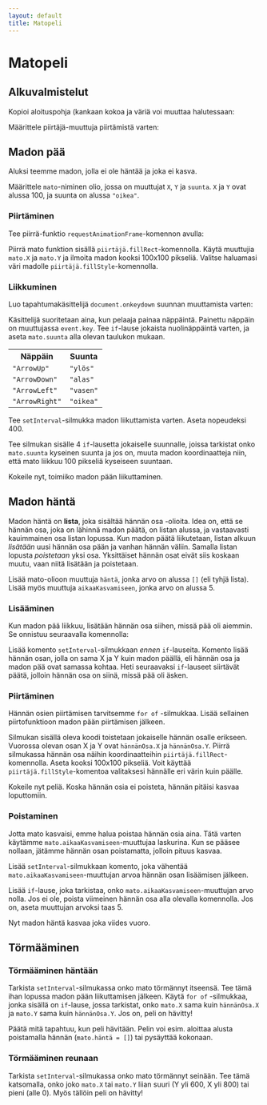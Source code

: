 ```yaml
---
layout: default
title: Matopeli
---
```

<h1>Matopeli</h1>

<canvas width = 800
        height = 600
        id = kangas></canvas>

<script>

const piirtäjä = kangas.getContext("2d")

const mato = {
	X: 100,
	Y: 100,
	suunta: "oikea",
	häntä: [],
	aikaaKasvamiseen: 5,
}

// Pidetään hiiren koordinaatit ajan tasalla
document.onkeydown = event => {
	if (event.key == "ArrowUp") { mato.suunta = "ylös" }
	if (event.key == "ArrowDown") { mato.suunta = "alas" }
	if (event.key == "ArrowLeft") { mato.suunta = "vasen" }
	if (event.key == "ArrowRight") { mato.suunta = "oikea" }
}

function piirrä() {
	// Tyhjennetään ruutu
	piirtäjä.clearRect(0, 0, 800, 600)
	
	// Piirretään pää
	piirtäjä.fillStyle = "blue"
	piirtäjä.fillRect(mato.X, mato.Y, 100, 100)
	
	// Piirretään häntä
	piirtäjä.fillStyle = "green"
	for (const hännänPala of mato.häntä) {
		piirtäjä.fillRect(hännänPala.X, hännänPala.Y, 100, 100)
	}
	
	// Pituusteksti
	piirtäjä.fillStyle = "black"
	piirtäjä.fillText("Pituus: " + mato.häntä.length, 10, 20)
	
	// Pyydetään selainta piirtämään samat asiat kohta uudestaan
	requestAnimationFrame(piirrä)
}
requestAnimationFrame(piirrä)

// Liikutetaan matoa ikuisessa silmukassa
setInterval(() => {
	// Lisätään hännän eteen pala
	mato.häntä.unshift({ X: mato.X, Y: mato.Y })
	
	// Vähennetään kasvamisen ajastinta
	mato.aikaaKasvamiseen -= 1
	
	if (mato.aikaaKasvamiseen > 0) {
		// Poistetaan hännän viimeinen pala
		mato.häntä.length -= 1
	} else {
		// Häntää ei poisteta, eli mato kasvaa
		mato.aikaaKasvamiseen = 5
	}
	
	// Liikutetaan päätä
	if (mato.suunta == "ylös") { mato.Y -= 100 }
	if (mato.suunta == "alas") { mato.Y += 100 }
	if (mato.suunta == "vasen") { mato.X -= 100 }
	if (mato.suunta == "oikea") { mato.X += 100 }
	
	// Tarkistetaan osuma reunaan
	if (mato.X < 0 || mato.X >= 800 || mato.Y < 0 || mato.Y >= 600) {
		// Poistetaan häntä
		mato.häntä.length = 0
		
		// Siirretään alkuun
		mato.X = 100
		mato.Y = 100
		mato.suunta = "oikea"
	}
	
	// Tarkistetaan osuma hännän osiin
	for (const hännänPala of mato.häntä) {
		if (mato.X == hännänPala.X && mato.Y == hännänPala.Y) {
			mato.häntä.length = 0
			mato.X = 100
			mato.Y = 100
			mato.suunta = "oikea"
			break
		}
	}
}, 400)
</script>

<h2>Alkuvalmistelut</h2>

<p class=task>Kopioi aloituspohja (kankaan kokoa ja väriä voi muuttaa halutessaan:</p>
<script>codeExample(`<!doctype HTML>

<canvas width = 800
        height = 600
        style = background-color:beige;></canvas>

<script>

${closeScript}`, "html");</script>

<p class=task>Määrittele piirtäjä-muuttuja piirtämistä varten:</p>
<script>codeExample(`const piirtäjä = kangas.getContext("2d") `, "javascript");</script>

<h2>Madon pää</h2>

<p>Aluksi teemme madon, jolla ei ole häntää ja joka ei kasva.</p>

<p class=task>
	Määrittele <code>mato</code>-niminen olio, jossa on muuttujat <code>X</code>, <code>Y</code> ja <code>suunta</code>.
	<code>X</code> ja <code>Y</code> ovat alussa 100, ja suunta on alussa <code>"oikea"</code>.
</p>

<h3>Piirtäminen</h3>

<p class=task>Tee piirrä-funktio <code>requestAnimationFrame</code>-komennon avulla:</p>

<script>codeExample(`function piirrä() {
	// Tyhjennetään ruutu
	piirtäjä.clearRect(0, 0, 800, 600)
	
	// Piirrä mato tässä
	
	// Pyydetään selainta piirtämään samat asiat kohta uudestaan
	requestAnimationFrame(piirrä)
}
requestAnimationFrame(piirrä) `, "javascript")</script>

<p class=task>
	Piirrä mato funktion sisällä <code>piirtäjä.fillRect</code>-komennolla.
	Käytä muuttujia <code>mato.X</code> ja <code>mato.Y</code> ja ilmoita madon kooksi 100x100 pikseliä.
	Valitse haluamasi väri madolle <code>piirtäjä.fillStyle</code>-komennolla.
</p>

<h3>Liikkuminen</h3>

<p class=task>Luo tapahtumakäsittelijä <code>document.onkeydown</code> suunnan muuttamista varten:</p>

<script>codeExample(`document.onkeydown = event => {
	
} `, "javascript");</script>

<p>
	Käsittelijä suoritetaan aina, kun pelaaja painaa näppäintä. Painettu näppäin on muuttujassa <code>event.key</code>.
	<span class=task>Tee <code>if</code>-lause jokaista nuolinäppäintä varten, ja aseta <code>mato.suunta</code> alla olevan taulukon mukaan.</span>
</p>

<table>
	<tr>
		<th>Näppäin
		<th>Suunta
	<tr>
		<td><code>"ArrowUp"</code>
		<td><code>"ylös"</code>
	<tr>
		<td><code>"ArrowDown"</code>
		<td><code>"alas"</code>
	<tr>
		<td><code>"ArrowLeft"</code>
		<td><code>"vasen"</code>
	<tr>
		<td><code>"ArrowRight"</code>
		<td><code>"oikea"</code>
</table>

<p class=task>Tee <code>setInterval</code>-silmukka madon liikuttamista varten. Aseta nopeudeksi 400.</p>
<p class=task>
	Tee silmukan sisälle 4 <code>if</code>-lausetta jokaiselle suunnalle, joissa tarkistat onko <code>mato.suunta</code> kyseinen suunta ja jos on,
	muuta madon koordinaatteja niin, että mato liikkuu 100 pikseliä kyseiseen suuntaan.
</p>

<p>Kokeile nyt, toimiiko madon pään liikuttaminen.</p>

<h2>Madon häntä</h2>

<p>
	Madon häntä on <b>lista</b>, joka sisältää hännän osa -olioita.
	Idea on, että se hännän osa, joka on lähinnä madon päätä, on listan alussa, ja vastaavasti kauimmainen osa listan lopussa.
	Kun madon päätä liikutetaan, listan alkuun <i>lisätään</i> uusi hännän osa pään ja vanhan hännän väliin.
	Samalla listan lopusta <i>poistetaan</i> yksi osa.
	Yksittäiset hännän osat eivät siis koskaan muutu, vaan niitä lisätään ja poistetaan.
</p>

<p>
	<span class=task>Lisää mato-olioon muuttuja <code>häntä</code>, jonka arvo on alussa <code>[]</code> (eli tyhjä lista).</span>
	<span class=task>Lisää myös muuttuja <code>aikaaKasvamiseen</code>, jonka arvo on alussa 5.</span>
</p>

<h3>Lisääminen</h3>

<p>Kun madon pää liikkuu, lisätään hännän osa siihen, missä pää oli aiemmin. Se onnistuu seuraavalla komennolla:</p>

<script>codeExample(`mato.häntä.unshift({ X: mato.X, Y: mato.Y }) `, "javascript");</script>

<p class=task>
	Lisää komento <code>setInterval</code>-silmukkaan <i>ennen</i> <code>if</code>-lauseita.
	Komento lisää hännän osan, jolla on sama X ja Y kuin madon päällä, eli hännän osa ja madon pää ovat samassa kohtaa.
	Heti seuraavaksi <code>if</code>-lauseet siirtävät päätä, jolloin hännän osa on siinä, missä pää oli äsken.
</p>

<h3>Piirtäminen</h3>

<p>Hännän osien piirtämisen tarvitsemme <code>for of</code> -silmukkaa. <span class=task>Lisää sellainen piirtofunktioon madon pään piirtämisen jälkeen.</span></p>

<script>codeExample(`for (const hännänOsa of mato.häntä) {
	
} `, "javascript");</script>

<p>
	Silmukan sisällä oleva koodi toistetaan jokaiselle hännän osalle erikseen.
	Vuorossa olevan osan X ja Y ovat <code>hännänOsa.X</code> ja <code>hännänOsa.Y</code>.
	<span class=task>Piirrä silmukassa hännän osa näihin koordinaatteihin <code>piirtäjä.fillRect</code>-komennolla.</span>
	Aseta kooksi 100x100 pikseliä.
	Voit käyttää <code>piirtäjä.fillStyle</code>-komentoa valitaksesi hännälle eri värin kuin päälle.
</p>

<p>Kokeile nyt peliä. Koska hännän osia ei poisteta, hännän pitäisi kasvaa loputtomiin.</p>

<h3>Poistaminen</h3>

<p>
	Jotta mato kasvaisi, emme halua poistaa hännän osia aina.
	Tätä varten käytämme <code>mato.aikaaKasvamiseen</code>-muuttujaa laskurina.
	Kun se pääsee nollaan, jätämme hännän osan poistamatta, jolloin pituus kasvaa.
</p>

<p class=task>Lisää <code>setInterval</code>-silmukkaan komento, joka vähentää <code>mato.aikaaKasvamiseen</code>-muuttujan arvoa hännän osan lisäämisen jälkeen.</p>
<p class=task>
	Lisää <code>if</code>-lause, joka tarkistaa, onko <code>mato.aikaaKasvamiseen</code>-muuttujan arvo nolla.
	Jos ei ole, poista viimeinen hännän osa alla olevalla komennolla.
	Jos on, aseta muuttujan arvoksi taas 5.
</p>

<script>codeExample(`mato.häntä.length -= 1`, "javascript");</script>

<p>Nyt madon häntä kasvaa joka viides vuoro.</p>

<h2>Törmääminen</h2>

<h3>Törmääminen häntään</h3>

<p class=task>
	Tarkista <code>setInterval</code>-silmukassa onko mato törmännyt itseensä.
	Tee tämä ihan lopussa madon pään liikuttamisen jälkeen.
	Käytä <code>for of</code> -silmukkaa, jonka sisällä on <code>if</code>-lause, jossa tarkistat, onko <code>mato.X</code> sama kuin <code>hännänOsa.X</code> ja <code>mato.Y</code> sama kuin <code>hännänOsa.Y</code>.
	Jos on, peli on hävitty!
</p>

<p class=task>
	Päätä mitä tapahtuu, kun peli hävitään.
	Pelin voi esim. aloittaa alusta poistamalla hännän (<code>mato.häntä = []</code>) tai pysäyttää kokonaan.
</p>

<h3>Törmääminen reunaan</h3>

<p class=task>
	Tarkista <code>setInterval</code>-silmukassa onko mato törmännyt seinään.
	Tee tämä katsomalla, onko joko <code>mato.X</code> tai <code>mato.Y</code> liian suuri (Y yli 600, X yli 800) tai pieni (alle 0).
	Myös tällöin peli on hävitty!
</p>